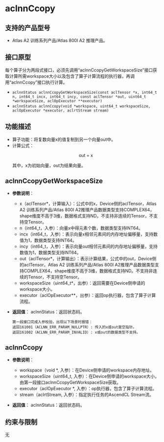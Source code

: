 # aclnnCcopy

## 支持的产品型号
- Atlas A2 训练系列产品/Atlas 800I A2 推理产品。

## 接口原型
每个算子分为两段式接口，必须先调用“aclnnCcopyGetWorkspaceSize”接口获取计算所需workspace大小以及包含了算子计算流程的执行器，再调用“aclnnCcopy”接口执行计算。

- `aclnnStatus aclnnCcopyGetWorkspaceSize(const aclTensor *x, int64_t n, int64_t incx, int64_t incy, const aclTensor *out, uint64_t *workspaceSize, aclOpExecutor **executor)`
- `aclnnStatus aclnnCcopy(void *workspace, uint64_t workspaceSize, aclOpExecutor *executor, aclrtStream stream)`

## 功能描述
- 算子功能：将复数向量x的值复制到另一个向量out中。  
- 计算公式：  
  <p style="text-align: center">
  out = x
  </p>
  其中，x为初始向量，out为结果向量。

## aclnnCcopyGetWorkspaceSize
- **参数说明**：
  
  - x（aclTensor*，计算输入）：公式中的x，Device侧的aclTensor，Atlas A2 训练系列产品/Atlas 800I A2推理产品数据类型支持COMPLEX64，shape维度不高于3维，数据格式支持ND。不支持非连续的Tensor，不支持空Tensor。
  - n（int64_t，入参）：向量x中得元素个数，数据类型支持INT64。
  - incx（int64_t，入参）：表示向量x相邻元素间的内存地址偏移量，支持数值为1，数据类型支持INT64。
  - incy（int64_t，入参）：表示向量out相邻元素间的内存地址偏移量，支持数值为1，数据类型支持INT64。
  - out（aclTensor*，计算输出）：表示计算结果，公式中的out，Device侧的aclTensor，Atlas A2 训练系列产品/Atlas 800I A2推理产品数据类型支持COMPLEX64，shape维度不高于3维，数据格式支持ND。不支持非连续的Tensor，不支持空Tensor。
  - workspaceSize（uint64_t*，出参）：返回需要在Device侧申请的workspace大小。
  - executor（aclOpExecutor**，出参）：返回op执行器，包含了算子计算流程。  
- **返回值**：
  aclnnStatus：返回状态码。
  
  ```
  第一段接口完成入参校验，出现以下场景时报错：
  返回161001（ACLNN_ERR_PARAM_NULLPTR）: 传入的x或out是空指针。
  返回161002（ACLNN_ERR_PARAM_INVALID）: x或out的数据类型不支持。
  ```

## aclnnCcopy
- **参数说明**：
  - workspace（void \*, 入参）：在Device侧申请的workspace内存地址。
  - workspaceSize（uint64_t, 入参）：在Device侧申请的workspace大小，由第一段接口aclnnCcopyGetWorkspaceSize获取。
  - executor（aclOpExecutor \*, 入参）：op执行器，包含了算子计算流程。
  - stream（aclrtStream, 入参）：指定执行任务的AscendCL Stream流。

- **返回值**：
  aclnnStatus：返回状态码。

## 约束与限制
无

